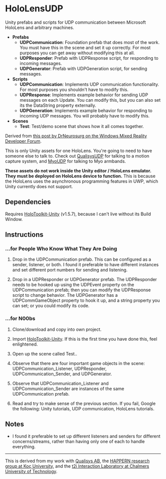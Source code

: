 # HoloLensUDP

Unity prefabs and scripts for UDP communication between Microsoft HoloLens and arbitrary machines.

- **Prefabs**
  - **UDPCommunication**: Foundation prefab that does most of the work. You must have this in the scene and set it up correctly. For most purposes you can get away without modifying this at all.
  - **UDPResponder**: Prefab with UDPResponse script, for responding to incoming messages.
  - **UDPGenerator**: Prefab with UDPGeneration script, for sending messages.
- **Scripts**
  - **UDPCommunication**: Implements UDP communication functionality. For most purposes you shouldn't have to modify this.
   - **UDPResponse**: Implements example behavior for sending UDP messages on each Update. You can modify this, but you can also set its the DataString property externally.
  - **UDPGeneration**: Implements example behavior for responding to incoming UDP messages. You will probably have to modify this.
- **Scenes**
  - **Test**: Test/demo scene that shows how it all comes together.

Derived from [this post by DrNeurosurg on the Windows Mixed Reality Developer Forum](https://forums.hololens.com/discussion/7980/udp-communication-solved).

This is only Unity assets for one HoloLens. You're going to need to have someone else to talk to. Check out [QualisysUDP](https://github.com/mbaytas/QualisysUDP) for talking to a motion capture system, and [MyoUDP](https://github.com/mbaytas/MyoUDP) for talking to Myo armbands.

**These assets do not work inside the Unity editor / HoloLens emulator. They must be deployed on HoloLens device to function.** This is because the HoloLens uses the asynchronous programming features in UWP, which Unity currently does not support.

## Dependencies

Requires [HoloToolkit-Unity](https://github.com/Microsoft/HoloToolkit-Unity) (v1.5.7), because I can't live without its Build Window.

## Instructions

### ...for People Who Know What They Are Doing

1) Drop in the UDPCommunication prefab. This can be configured as a sender, listener, or both. I found it preferable to have different instances and set different port numbers for sending and listening.

2) Drop in a UDPResponder or UDPGenerator prefab. The UDPResponder needs to be hooked up using the UDPEvent property on the UDPCommunication prefab; then you can modify the UDPResponse script to change behavior. The UDPGenerator has a UDPCommGameObject property to hook it up, and a string property you can set; or you could modify its code.

### ...for N00bs

1) Clone/download and copy into own project.

2) Import [HoloToolkit-Unity](https://github.com/Microsoft/HoloToolkit-Unity). If this is the first time you have done this, feel enlightened.

3) Open up the scene called Test..

3) Observe that there are four important game objects in the scene: UDPCommunication_Listener, UDPResponder, UDPCommunication_Sender, and UDPGenerator.

4) Observe that UDPCommunication_Listener and UDPCommunication_Sender are instances of the same UDPCommunication prefab.

5) Read and try to make sense of the previous section. If you fail, Google the following: Unity tutorials, UDP communication, HoloLens tutorials.

## Notes

- I found it preferable to set up different listeners and senders for different concerns/streams, rather than having only one of each to handle everything.

---

This is derived from my work with [Qualisys AB](http://www.qualisys.com/), the [HAPPERN research group at Koç University](https://happern.ku.edu.tr/), and the [t2i Interaction Laboratory at Chalmers University of Technology](http://t2i.se/).
